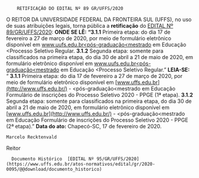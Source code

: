         RETIFICAÇÃO DO EDITAL Nº 89 GR/UFFS/2020  

 O REITOR DA UNIVERSIDADE FEDERAL DA FRONTEIRA SUL (UFFS), no uso de suas atribuições legais, torna pública a **retificação** do [EDITAL Nº 89/GR/UFFS/2020](https://www.uffs.edu.br/atos-normativos/edital/gr/2020-0089):   **ONDE SE LÊ:** **“3.1.1** Primeira etapa: do dia 17 de fevereiro a 27 de março de 2020, por meio de formulário eletrônico disponível em [www.uufs.edu.br<pós-graduação<mestrado](http://www.uufs.edu.brp%C3%B3s-gradua%C3%A7%C3%A3omestrado/) em Educação <Processo Seletivo Regular. **3.1.2**  Segunda etapa: somente para classificados na primeira etapa, do dia 30 de abril a 21 de maio de 2020, em formulário eletrônico disponível em [www.uufs.edu.br<pós-graduação<mestrado](http://www.uufs.edu.brp%C3%B3s-gradua%C3%A7%C3%A3omestrado/) em Educação <Processo Seletivo Regular.”   **LEIA-SE:** “ **3.1.1**  Primeira etapa: do dia 17 de fevereiro a 27 de março de 2020, por meio de formulário eletrônico disponível em [www.uffs.edu.br](http://www.uffs.edu.br/) - <pós-graduação<mestrado em Educação <Processo Seletivo Regular>Formulário de inscrições do Processo Seletivo 2020 - PPGE (1ª etapa). **3.1.2**  Segunda etapa: somente para classificados na primeira etapa, do dia 30 de abril a 21 de maio de 2020, em formulário eletrônico disponível em [www.uffs.edu.br](http://www.uffs.edu.br/) - <pós-graduação<mestrado em Educação <Processo Seletivo Regular>Formulário de inscrições do Processo Seletivo 2020 - PPGE (2ª etapa).”        **Data do ato:** Chapecó-SC, 17 de fevereiro de 2020.   
 

    Marcelo Recktenvald   
 Reitor 

      Documento Histórico  [EDITAL Nº 95/GR/UFFS/2020](https://www.uffs.edu.br/atos-normativos/edital/gr/2020-0095/@@download/documento_historico)     
      